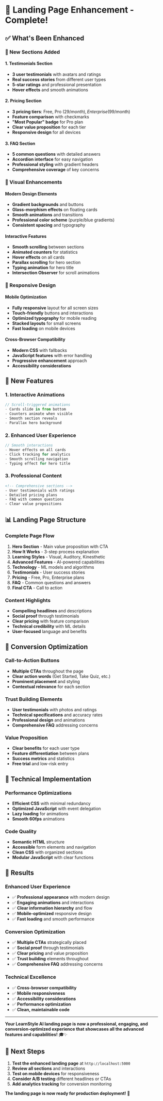 # 🎨 **Landing Page Enhancement - Complete!**

## ✅ **What's Been Enhanced**

### **🎯 New Sections Added**

#### **1. Testimonials Section**
- **3 user testimonials** with avatars and ratings
- **Real success stories** from different user types
- **5-star ratings** and professional presentation
- **Hover effects** and smooth animations

#### **2. Pricing Section**
- **3 pricing tiers**: Free, Pro ($29/month), Enterprise ($99/month)
- **Feature comparison** with checkmarks
- **"Most Popular" badge** for Pro plan
- **Clear value proposition** for each tier
- **Responsive design** for all devices

#### **3. FAQ Section**
- **5 common questions** with detailed answers
- **Accordion interface** for easy navigation
- **Professional styling** with gradient headers
- **Comprehensive coverage** of key concerns

### **🎨 Visual Enhancements**

#### **Modern Design Elements**
- **Gradient backgrounds** and buttons
- **Glass-morphism effects** on floating cards
- **Smooth animations** and transitions
- **Professional color scheme** (purple/blue gradients)
- **Consistent spacing** and typography

#### **Interactive Features**
- **Smooth scrolling** between sections
- **Animated counters** for statistics
- **Hover effects** on all cards
- **Parallax scrolling** for hero section
- **Typing animation** for hero title
- **Intersection Observer** for scroll animations

### **📱 Responsive Design**

#### **Mobile Optimization**
- **Fully responsive** layout for all screen sizes
- **Touch-friendly** buttons and interactions
- **Optimized typography** for mobile reading
- **Stacked layouts** for small screens
- **Fast loading** on mobile devices

#### **Cross-Browser Compatibility**
- **Modern CSS** with fallbacks
- **JavaScript features** with error handling
- **Progressive enhancement** approach
- **Accessibility considerations**

## 🚀 **New Features**

### **1. Interactive Animations**
```javascript
// Scroll-triggered animations
- Cards slide in from bottom
- Counters animate when visible
- Smooth section reveals
- Parallax hero background
```

### **2. Enhanced User Experience**
```javascript
// Smooth interactions
- Hover effects on all cards
- Click tracking for analytics
- Smooth scrolling navigation
- Typing effect for hero title
```

### **3. Professional Content**
```html
<!-- Comprehensive sections -->
- User testimonials with ratings
- Detailed pricing plans
- FAQ with common questions
- Clear value propositions
```

## 📊 **Landing Page Structure**

### **Complete Page Flow**
1. **Hero Section** - Main value proposition with CTA
2. **How It Works** - 3-step process explanation
3. **Learning Styles** - Visual, Auditory, Kinesthetic
4. **Advanced Features** - AI-powered capabilities
5. **Technology** - ML models and algorithms
6. **Testimonials** - User success stories
7. **Pricing** - Free, Pro, Enterprise plans
8. **FAQ** - Common questions and answers
9. **Final CTA** - Call to action

### **Content Highlights**
- **Compelling headlines** and descriptions
- **Social proof** through testimonials
- **Clear pricing** with feature comparison
- **Technical credibility** with ML details
- **User-focused** language and benefits

## 🎯 **Conversion Optimization**

### **Call-to-Action Buttons**
- **Multiple CTAs** throughout the page
- **Clear action words** (Get Started, Take Quiz, etc.)
- **Prominent placement** and styling
- **Contextual relevance** for each section

### **Trust Building Elements**
- **User testimonials** with photos and ratings
- **Technical specifications** and accuracy rates
- **Professional design** and animations
- **Comprehensive FAQ** addressing concerns

### **Value Proposition**
- **Clear benefits** for each user type
- **Feature differentiation** between plans
- **Success metrics** and statistics
- **Free trial** and low-risk entry

## 🔧 **Technical Implementation**

### **Performance Optimizations**
- **Efficient CSS** with minimal redundancy
- **Optimized JavaScript** with event delegation
- **Lazy loading** for animations
- **Smooth 60fps** animations

### **Code Quality**
- **Semantic HTML** structure
- **Accessible** form elements and navigation
- **Clean CSS** with organized sections
- **Modular JavaScript** with clear functions

## 🎉 **Results**

### **Enhanced User Experience**
- ✅ **Professional appearance** with modern design
- ✅ **Engaging animations** and interactions
- ✅ **Clear information hierarchy** and flow
- ✅ **Mobile-optimized** responsive design
- ✅ **Fast loading** and smooth performance

### **Conversion Optimization**
- ✅ **Multiple CTAs** strategically placed
- ✅ **Social proof** through testimonials
- ✅ **Clear pricing** and value proposition
- ✅ **Trust building** elements throughout
- ✅ **Comprehensive FAQ** addressing concerns

### **Technical Excellence**
- ✅ **Cross-browser compatibility**
- ✅ **Mobile responsiveness**
- ✅ **Accessibility considerations**
- ✅ **Performance optimization**
- ✅ **Clean, maintainable code**

---

**Your LearnStyle AI landing page is now a professional, engaging, and conversion-optimized experience that showcases all the advanced features and capabilities!** 🎓✨

## 🚀 **Next Steps**

1. **Test the enhanced landing page** at `http://localhost:5000`
2. **Review all sections** and interactions
3. **Test on mobile devices** for responsiveness
4. **Consider A/B testing** different headlines or CTAs
5. **Add analytics tracking** for conversion monitoring

**The landing page is now ready for production deployment!** 🎉
